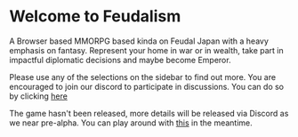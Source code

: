 <h1>Welcome to Feudalism</h1>

A Browser based MMORPG based kinda on Feudal Japan with a heavy emphasis on fantasy.
Represent your home in war or in wealth, take part in impactful diplomatic decisions
and maybe become Emperor.

Please use any of the selections on the sidebar to find out more.
You are encouraged to join our discord to participate in discussions. You can do so by clicking [here](https://discord.gg/VMteEDpp)

The game hasn't been released, more details will be released via Discord as we near pre-alpha.
You can play around with [this](https://feud.json.scot/) in the meantime.